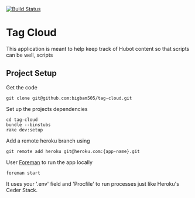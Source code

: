 [![Build Status](https://travis-ci.org/bigbam505/tag-cloud.png?branch=master)](https://travis-ci.org/bigbam505/tagcloud)

Tag Cloud
=========

This application is meant to help keep track of Hubot content so that scripts can be well, scripts

Project Setup
-------------

Get the code

    git clone git@github.com:bigbam505/tag-cloud.git

Set up the projects dependencies

    cd tag-cloud
    bundle --binstubs
    rake dev:setup

Add a remote heroku branch using

    git remote add heroku git@heroku.com:{app-name}.git

User [Foreman](https://github.com/ddollar/foreman) to run the app locally

    foreman start

It uses your '.env' field and 'Procfile' to run processes just like Heroku's
Ceder Stack.

